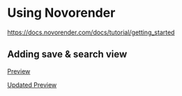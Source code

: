 # Using Novorender
https://docs.novorender.com/docs/tutorial/getting_started
## Adding save & search view

[Preview](https://www.loom.com/share/69b357833807452293df94a43392b6f3?sid=a2fee035-34fe-47f4-9a38-335212998e9f)

[Updated Preview](https://www.loom.com/share/aa954d7510294917a55110454af61803?sid=fcefc1b6-fe6d-4484-8dcd-0a6dad0954c2)
